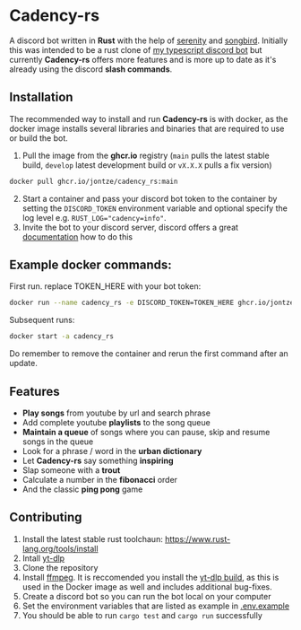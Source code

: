 # Cadency-rs

A discord bot written in **Rust** with the help of [serenity](https://github.com/serenity-rs/serenity) and [songbird](https://github.com/serenity-rs/songbird).
Initially this was intended to be a rust clone of [my typescript discord bot](https://github.com/jontze/Cadency) but currently **Cadency-rs** offers more features and is more up to date as it's already using the discord **slash commands**.

## Installation

The recommended way to install and run **Cadency-rs** is with docker, as the docker image installs several libraries and binaries that are required to use or build the bot.

1. Pull the image from the **ghcr.io** registry (`main` pulls the latest stable build, `develop` latest development build or `vX.X.X` pulls a fix version)

```sh
docker pull ghcr.io/jontze/cadency_rs:main
```

2. Start a container and pass your discord bot token to the container by setting the `DISCORD_TOKEN` environment variable and optional specify the log level e.g. `RUST_LOG="cadency=info"`.
3. Invite the bot to your discord server, discord offers a great [documentation](https://discord.com/developers/docs/getting-started) how to do this

## Example docker commands:
First run. replace TOKEN_HERE with your bot token:
```sh
docker run --name cadency_rs -e DISCORD_TOKEN=TOKEN_HERE ghcr.io/jontze/cadency_rs:main
```

Subsequent runs:
```sh
docker start -a cadency_rs
```

Do remember to remove the container and rerun the first command after an update.
## Features

- **Play songs** from youtube by url and search phrase
- Add complete youtube **playlists** to the song queue
- **Maintain a queue** of songs where you can pause, skip and resume songs in the queue
- Look for a phrase / word in the **urban dictionary**
- Let **Cadency-rs** say something **inspiring**
- Slap someone with a **trout**
- Calculate a number in the **fibonacci** order
- And the classic **ping pong** game

## Contributing

1. Install the latest stable rust toolchaun: https://www.rust-lang.org/tools/install
2. Intall [yt-dlp](https://github.com/yt-dlp/yt-dlp#installation)
3. Clone the repository
4. Install [ffmpeg](https://ffmpeg.org/). It is reccomended you install the [yt-dlp build](https://github.com/yt-dlp/FFmpeg-Builds), as this is used in the Docker image as well and includes additional bug-fixes.
5. Create a discord bot so you can run the bot local on your computer
5. Set the environment variables that are listed as example in [.env.example](./.env.example)
6. You should be able to run `cargo test` and `cargo run` successfully
